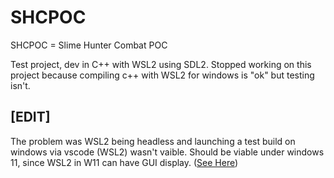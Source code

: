 # SHCPOC
SHCPOC = Slime Hunter Combat POC

Test project, dev in C++ with WSL2 using SDL2.
Stopped working on this project because compiling c++ with WSL2 for windows is "ok" but testing isn't.

## [EDIT]
The problem was WSL2 being headless and launching a test build on windows via vscode (WSL2) wasn't vaible.
Should be viable under windows 11, since WSL2 in W11 can have GUI display. ([See Here](https://learn.microsoft.com/en-us/windows/wsl/tutorials/gui-apps))
